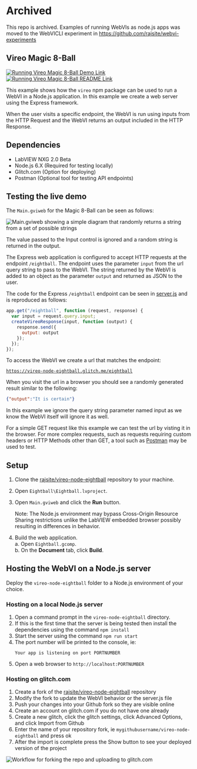 # Archived
This repo is archived. Examples of running WebVIs as node.js apps was moved to the WebVICLI experiment in https://github.com/rajsite/webvi-experiments

## Vireo Magic 8-Ball
[![Running Vireo Magic 8-Ball Demo Link](https://img.shields.io/badge/Details-Demo_Link-green.svg)](https://vireo-node-eightball.glitch.me/eightball)
[![Running Vireo Magic 8-Ball README Link](https://img.shields.io/badge/Details-README_Link-orange.svg)](https://github.com/rajsite/vireo-node-eightball#vireo-magic-8-ball)

This example shows how the `vireo` npm package can be used to run a WebVI in a Node.js application. In this example we create a web server using the Express framework.

When the user visits a specific endpoint, the WebVI is run using inputs from the HTTP Request and the WebVI returns an output included in the HTTP Response.

## Dependencies
- LabVIEW NXG 2.0 Beta
- Node.js 6.X (Required for testing locally)
- Glitch.com (Option for deploying)
- Postman (Optional tool for testing API endpoints)

## Testing the live demo
The `Main.gviweb` for the Magic 8-Ball can be seen as follows:

![Main.gviweb showing a simple diagram that randomly returns a string from a set of possible strings](https://cdn.glitch.com/cfea0d4a-79ae-41a6-85f6-bba822e5a247%2Feightball_screenshot.png?1495405756951)

The value passed to the Input control is ignored and a random string is returned in the output.

The Express web application is configured to accept HTTP requests at the endpoint `/eightball`. The endpoint uses the parameter `input` from the url query string to pass to the WebVI. The string returned by the WebVI is added to an object as the parameter `output` and returned as JSON to the user.

The code for the Express `/eightball` endpoint can be seen in [server.js](https://github.com/rajsite/vireo-node-eightball/blob/0ed93bc88d761ddf251b9c9155e48a90fa5d4624/server.js#L77) and is reproduced as follows:

```javascript
app.get("/eightball", function (request, response) {
  var input = request.query.input;
  createVireoResponse(input, function (output) {
    response.send({
      output: output
    });
  });
});
```

To access the WebVI we create a url that matches the endpoint:

[`https://vireo-node-eightball.glitch.me/eightball`](https://vireo-node-eightball.glitch.me/eightball)

When you visit the url in a browser you should see a randomly generated result similar to the following:

```json
{"output":"It is certain"}
```

In this example we ignore the query string parameter named input as we know the WebVI itself will ignore it as well.

For a simple GET request like this example we can test the url by visting it in the browser. For more complex requests, such as requests requiring custom headers or HTTP Methods other than GET, a tool such as [Postman](https://www.getpostman.com/) may be used to test.

## Setup
1. Clone the [rajsite/vireo-node-eightball](https://github.com/rajsite/vireo-node-eightball) repository to your machine.
2. Open `Eightball\Eightball.lvproject`.
3. Open `Main.gviweb` and click the **Run** button.
    
    Note: The Node.js environment may bypass Cross-Origin Resource Sharing restrictions unlike the LabVIEW embedded browser possibly resulting in differences in behavior.
4. Build the web application.  
  a. Open `Eightball.gcomp`.  
  b. On the **Document** tab, click **Build**.

## Hosting the WebVI on a Node.js server
Deploy the `vireo-node-eightball` folder to a Node.js environment of your choice.

### Hosting on a local Node.js server
1. Open a command prompt in the `vireo-node-eightball` directory.
2. If this is the first time that the server is being tested then install the dependencies using the command `npm install`
3. Start the server using the command `npm run start`
4. The port number will be printed to the console, ie:
    ```
    Your app is listening on port PORTNUMBER
    ```
5. Open a web browser to `http://localhost:PORTNUMBER`

### Hosting on glitch.com
1. Create a fork of the [rajsite/vireo-node-eightball](https://github.com/rajsite/vireo-node-eightball) repository
2. Modify the fork to update the WebVI behavior or the server.js file
3. Push your changes into your Github fork so they are visible online
4. Create an account on glitch.com if you do not have one already
5. Create a new glitch, click the glitch settings, click Advanced Options, and click Import from Github
6. Enter the name of your repository fork, ie `mygithubusername/vireo-node-eightball` and press ok
7. After the import is complete press the Show button to see your deployed version of the project

![Workflow for forking the repo and uploading to glitch.com](https://cdn.glitch.com/cfea0d4a-79ae-41a6-85f6-bba822e5a247%2FPublishToGlitch.gif?1495423790844)
